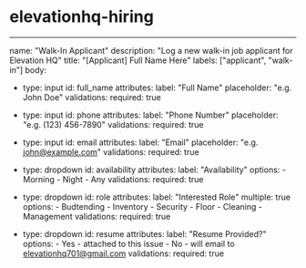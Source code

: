 # elevationhq-hiring
-----------

name: "Walk-In Applicant"
description: "Log a new walk-in job applicant for Elevation HQ"
title: "[Applicant] Full Name Here"
labels: ["applicant", "walk-in"]
body:
  - type: input
    id: full_name
    attributes:
      label: "Full Name"
      placeholder: "e.g. John Doe"
    validations:
      required: true

  - type: input
    id: phone
    attributes:
      label: "Phone Number"
      placeholder: "e.g. (123) 456-7890"
    validations:
      required: true

  - type: input
    id: email
    attributes:
      label: "Email"
      placeholder: "e.g. john@example.com"
    validations:
      required: true

  - type: dropdown
    id: availability
    attributes:
      label: "Availability"
      options:
        - Morning
        - Night
        - Any
    validations:
      required: true

  - type: dropdown
    id: role
    attributes:
      label: "Interested Role"
      multiple: true
      options:
        - Budtending
        - Inventory
        - Security
        - Floor
        - Cleaning
        - Management
    validations:
      required: true

  - type: dropdown
    id: resume
    attributes:
      label: "Resume Provided?"
      options:
        - Yes - attached to this issue
        - No - will email to elevationhq701@gmail.com
    validations:
      required: true

